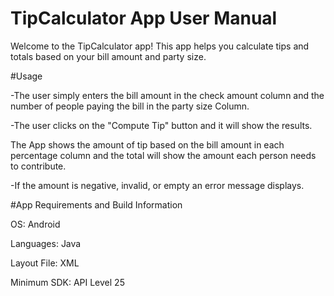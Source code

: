 # TipCalculator App User Manual


Welcome to the TipCalculator app! This app helps you calculate tips and totals based on your bill amount and party size. 

#Usage

-The user simply enters the bill amount in the check amount column and the number of people paying the bill in the party size Column. 

-The user clicks on the "Compute Tip" button and it will show the results.

The App shows the amount of tip based on the bill amount in each percentage column and the total will show the amount each person needs to contribute.

-If the amount is negative, invalid, or empty an error message displays.


#App Requirements and Build Information

OS: Android 

Languages: Java

Layout File: XML

Minimum SDK: API Level 25


